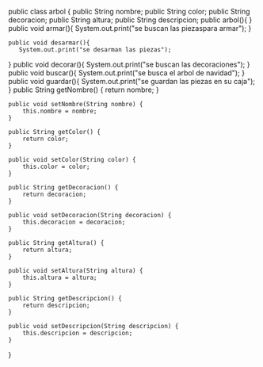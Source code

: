 public class arbol {
    public String nombre;
   public String color;
   public String decoracion;
   public String altura;
   public String descripcion;
   public arbol(){
}
   public void armar(){
       System.out.print("se buscan las piezaspara armar");
   }
 
    public void desarmar(){
       System.out.print("se desarman las piezas");
   }
     public void decorar(){
       System.out.print("se buscan las decoraciones");
   }
       public void buscar(){
       System.out.print("se busca el arbol de navidad");
   }
       public void guardar(){
       System.out.print("se guardan las piezas en su caja");
   } 
    public String getNombre() {
        return nombre;
    }
 
    public void setNombre(String nombre) {
        this.nombre = nombre;
    }
 
    public String getColor() {
        return color;
    }
 
    public void setColor(String color) {
        this.color = color;
    }
 
    public String getDecoracion() {
        return decoracion;
    }
 
    public void setDecoracion(String decoracion) {
        this.decoracion = decoracion;
    }
 
    public String getAltura() {
        return altura;
    }
 
    public void setAltura(String altura) {
        this.altura = altura;
    }
 
    public String getDescripcion() {
        return descripcion;
    }
 
    public void setDescripcion(String descripcion) {
        this.descripcion = descripcion;
    }
}
